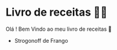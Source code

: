 # Livro de receitas :man_cook:

Olá ! Bem Vindo ao meu livro de receitas :book: 

- Strogonoff de Frango
